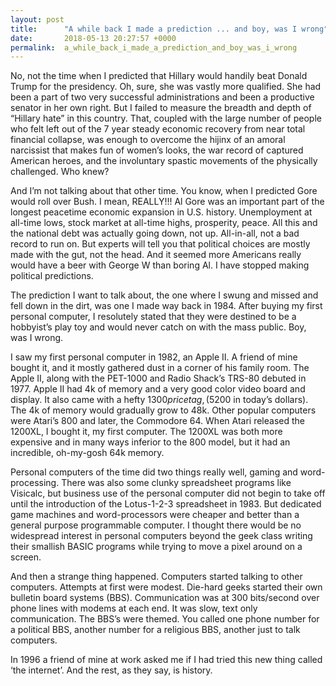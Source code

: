 ```yaml
---
layout: post
title:      "A while back I made a prediction ... and boy, was I wrong"
date:       2018-05-13 20:27:57 +0000
permalink:  a_while_back_i_made_a_prediction_and_boy_was_i_wrong
---
```



No, not the time when I predicted that Hillary would handily beat Donald Trump for the presidency. Oh, sure, she was vastly more qualified. She had been a part of two very successful administrations and been a productive senator in her own right. But I failed to measure the breadth and depth of “Hillary hate” in this country. That, coupled with the large number of people who felt left out of the 7 year steady economic recovery from near total financial collapse, was enough to overcome the hijinx of an amoral narcissist that makes fun of women’s looks, the war record of captured American heroes, and the involuntary spastic movements of the physically challenged. Who knew?

And I’m not talking about that other time. You know, when I predicted Gore would roll over Bush. I mean, REALLY!!! Al Gore was an important part of the longest peacetime economic expansion in U.S. history. Unemployment at all-time lows, stock market at all-time highs, prosperity, peace. All this and the national debt was actually going down, not up. All-in-all, not a bad record to run on. But experts will tell you that political choices are mostly made with the gut, not the head. And it seemed more Americans really would have a beer with George W than boring Al. I have stopped making political predictions.

The prediction I want to talk about, the one where I swung and missed and fell down in the dirt, was one I made way back in 1984. After buying my first personal computer, I resolutely stated that they were destined to be a hobbyist’s play toy and would never catch on with the mass public. Boy, was I wrong.

I saw my first personal computer in 1982, an Apple II. A friend of mine bought it, and it mostly gathered dust in a corner of his family room. The Apple II, along with the PET-1000 and Radio Shack’s TRS-80 debuted in 1977. Apple II had 4k of memory and a very good color video board and display. It also came with a hefty $1300 price tag, ($5200 in today’s dollars). The 4k of memory would gradually grow to 48k. Other popular computers were Atari’s 800 and later, the Commodore 64. When Atari released the 1200XL, I bought it, my first computer. The 1200XL was both more expensive and in many ways inferior to the 800 model, but it had an incredible, oh-my-gosh 64k memory.

Personal computers of the time did two things really well, gaming and word-processing. There was also some clunky spreadsheet programs like Visicalc, but business use of the personal computer did not begin to take off until the introduction of the Lotus-1-2-3 spreadsheet in 1983. But dedicated game machines and word-processors were cheaper and better than a general purpose programmable computer. I thought there would be no widespread interest in personal computers beyond the geek class writing their smallish BASIC programs while trying to move a pixel around on a screen.

And then a strange thing happened. Computers started talking to other computers. Attempts at   first were modest. Die-hard geeks started their own bulletin board systems (BBS). Communication was at 300 bits/second over phone lines with modems at each end. It was slow, text only communication. The BBS’s were themed. You called one phone number for a political BBS, another number for a religious BBS, another just to talk computers. 

In 1996 a friend of mine at work asked me if I  had tried this new thing called ‘the internet’. And the rest, as they say, is history.
